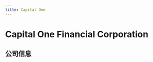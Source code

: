 ```yaml
---
title: Capital One
---
```


# Capital One Financial Corporation

## 公司信息

<DirectHireCompanyTable state="virginia" city="mclean" companyJsonFileName="capital-one" />